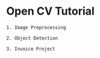# Open CV Tutorial

``` 1. Image Preprocessing ```

``` 2. Object Detection ```

``` 3. Invoice Project ```

